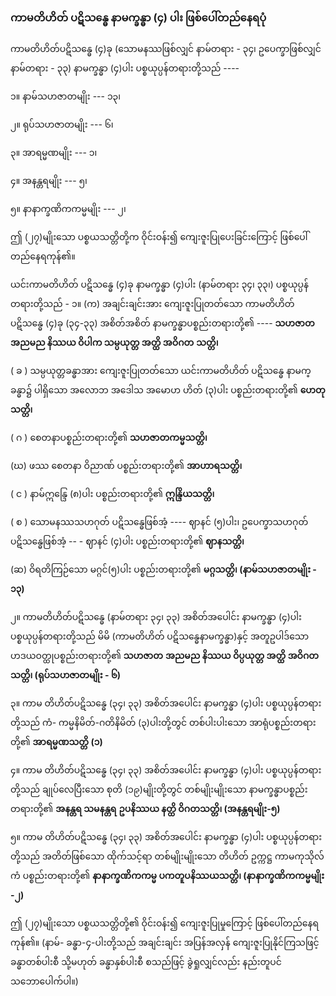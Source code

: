 ### ကာမတိဟိတ် ပဋိသန္ဓေ နာမက္ခန္ဓာ (၄) ပါး ဖြစ်ပေါ်တည်နေရပုံ

ကာမတိဟိတ်ပဋိသန္ဓေ (၄)ခု (သောမနဿဖြစ်လျှင် နာမ်တရား - ၃၄၊ ဥပေက္ခာဖြစ်လျှင် နာမ်တရား -
၃၃) နာမက္ခန္ဓာ (၄)ပါး ပစ္စယုပ္ပန်တရားတို့သည် ----

၁။ နာမ်သဟဇာတမျိုး --- ၁၃၊

၂။ ရုပ်သဟဇာတမျိုး --- ၆၊

၃။ အာရမ္မဏမျိုး --- ၁၊

၄။ အနန္တရမျိုး --- ၅၊

၅။ နာနာက္ခဏိကကမ္မမျိုး --- ၂၊

ဤ (၂၇)မျိုးသော ပစ္စယသတ္တိတို့က ဝိုင်းဝန်း၍ ကျေးဇူးပြုပေးခြင်းကြောင့် ဖြစ်ပေါ်တည်နေရကုန်၏။

ယင်းကာမတိဟိတ် ပဋိသန္ဓေ (၄)ခု နာမက္ခန္ဓာ (၄)ပါး (နာမ်တရား ၃၄၊ ၃၃၊) ပစ္စယုပ္ပန်တရားတို့သည် -
၁။ (က) အချင်းချင်းအား ကျေးဇူးပြုတတ်သော ကာမတိဟိတ် ပဋိသန္ဓေ (၄)ခု (၃၄-၃၃) အစိတ်အစိတ်
နာမက္ခန္ဓာပစ္စည်းတရားတို့၏ ---- **သဟဇာတ အညမည နိဿယ ဝိပါက သမ္ပယုတ္တ အတ္ထိ အဝိဂတ**
**သတ္တိ၊**

( ခ ) သမ္ပယုတ္တခန္ဓာအား ကျေးဇူးပြုတတ်သော ယင်းကာမတိဟိတ် ပဋိသန္ဓေ နာမက္ခန္ဓာ၌ ပါရှိသော
အလောဘ အဒေါသ အမောဟ ဟိတ် (၃)ပါး ပစ္စည်းတရားတို့၏ **ဟေတုသတ္တိ၊**

( ဂ ) စေတနာပစ္စည်းတရားတို့၏ **သဟဇာတကမ္မသတ္တိ၊**

(ဃ) ဖဿ စေတနာ ဝိညာဏ် ပစ္စည်းတရားတို့၏ **အာဟာရသတ္တိ၊**

( င ) နာမ်ဣန္ဒြေ (၈)ပါး ပစ္စည်းတရားတို့၏ **ဣန္ဒြိယသတ္တိ၊**

( စ ) သောမနဿသဟဂုတ် ပဋိသန္ဓေဖြစ်အံ့ ---- ဈာနင် (၅)ပါး၊ ဥပေက္ခာသဟဂုတ် ပဋိသန္ဓေဖြစ်အံ့ --
\- ဈာနင် (၄)ပါး ပစ္စည်းတရားတို့၏ **ဈာနသတ္တိ၊**

(ဆ) ဝိရတိကြဉ်သော မဂ္ဂင်(၅)ပါး ပစ္စည်းတရားတို့၏ **မဂ္ဂသတ္တိ၊ (နာမ်သဟဇာတမျိုး - ၁၃)**

၂။ ကာမတိဟိတ်ပဋိသန္ဓေ (နာမ်တရား ၃၄၊ ၃၃) အစိတ်အပေါင်း နာမက္ခန္ဓာ (၄)ပါး ပစ္စယုပ္ပန်တရားတို့သည်
မိမိ (ကာမတိဟိတ် ပဋိသန္ဓေနာမက္ခန္ဓာ)နှင့် အတူဥပါဒ်သော ဟဒယဝတ္ထုပစ္စည်းတရားတို့၏ **သဟဇာတ**
**အညမည နိဿယ ဝိပ္ပယုတ္တ အတ္ထိ အဝိဂတသတ္တိ၊ (ရုပ်သဟဇာတမျိုး - ၆)**

၃။ ကာမ တိဟိတ်ပဋိသန္ဓေ (၃၄၊ ၃၃) အစိတ်အပေါင်း နာမက္ခန္ဓာ (၄)ပါး ပစ္စယုပ္ပန်တရားတို့သည် ကံ-
ကမ္မနိမိတ်-ဂတိနိမိတ် (၃)ပါးတို့တွင် တစ်ပါးပါးသော အာရုံပစ္စည်းတရားတို့၏ **အာရမ္မဏသတ္တိ (၁)**

၄။ ကာမ တိဟိတ်ပဋိသန္ဓေ (၃၄၊ ၃၃) အစိတ်အပေါင်း နာမက္ခန္ဓာ (၄)ပါး ပစ္စယုပ္ပန်တရားတို့သည်
ချုပ်လေပြီးသော စုတိ (၁၉)မျိုးတို့တွင် တစ်မျိုးမျိုးသော နာမက္ခန္ဓာပစ္စည်းတရားတို့၏ **အနန္တရ သမနန္တရ**
**ဥပနိဿယ နတ္ထိ ဝိဂတသတ္တိ၊ (အနန္တရမျိုး-၅)**

၅။ ကာမ တိဟိတ်ပဋိသန္ဓေ (၃၄၊ ၃၃) အစိတ်အပေါင်း နာမက္ခန္ဓာ (၄)ပါး ပစ္စယုပ္ပန်တရားတို့သည်
အတိတ်ဖြစ်သော ထိုက်သင့်ရာ တစ်မျိုးမျိုးသော တိဟိတ် ဥက္ကဋ္ဌ ကာမကုသိုလ်ကံ ပစ္စည်းတရားတို့၏
**နာနာက္ခဏိကကမ္မ ပကတူပနိဿယသတ္တိ၊ (နာနာက္ခဏိကကမ္မမျိုး -၂)**

ဤ (၂၇)မျိုးသော ပစ္စယသတ္တိတို့၏ ဝိုင်းဝန်း၍ ကျေးဇူးပြုမှုကြောင့် ဖြစ်ပေါ်တည်နေရကုန်၏။ (နာမ်-
ခန္ဓာ-၄-ပါးတို့သည် အချင်းချင်း အပြန်အလှန် ကျေးဇူးပြုနိုင်ကြသဖြင့် ခန္ဓာတစ်ပါးစီ သို့မဟုတ် ခန္ဓာနှစ်ပါးစီ
စသည်ဖြင့် ခွဲရှုလျှင်လည်း နည်းတူပင် သဘောပေါက်ပါ။)
